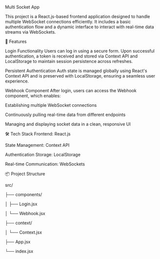 Multi Socket App

This project is a React.js-based frontend application designed to handle multiple WebSocket connections efficiently. It includes a basic authentication flow and a dynamic interface to interact with real-time data streams via WebSockets.

🚀 Features

Login Functionality
Users can log in using a secure form. Upon successful authentication, a token is received and stored via Context API and LocalStorage to maintain session persistence across refreshes.

Persistent Authentication
Auth state is managed globally using React's Context API and is preserved with LocalStorage, ensuring a seamless user experience.

Webhook Component
After login, users can access the Webhook component, which enables:

Establishing multiple WebSocket connections

Continuously pulling real-time data from different endpoints

Managing and displaying socket data in a clean, responsive UI

🛠️ Tech Stack
Frontend: React.js

State Management: Context API

Authentication Storage: LocalStorage

Real-time Communication: WebSockets


📦 Project Structure

src/

├── components/

│   ├── Login.jsx

│   └── Webhook.jsx

├── context/

│   └── Context.jsx

├── App.jsx

└── index.jsx

